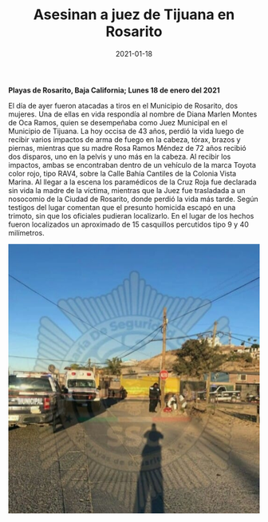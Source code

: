 ﻿---
layout: blog
title: "Asesinan a juez de Tijuana en Rosarito"
date: 2021-01-18
categories: rosarito
permalink: /:categories/:title:output_ext
image: /img/cnr/2021-01-18-asesinan-a-juez-de-tijuana-en-rosarito.jpeg
alt: "Asesinan a juez de Tijuana en Rosarito"
autor:
---


**Playas de Rosarito, Baja California; Lunes 18 de enero del 2021** 


El día de ayer fueron atacadas a tiros en el Municipio de Rosarito, dos mujeres. Una de ellas en vida respondía al nombre de Diana Marlen Montes de Oca Ramos, quien se desempeñaba como Juez Municipal en el Municipio de Tijuana.
La hoy occisa de 43 años, perdió la vida luego de recibir varios impactos de arma de fuego en la cabeza, tórax, brazos y piernas, mientras que su madre Rosa Ramos Méndez de 72 años recibió dos disparos, uno en la pelvis y uno más en la cabeza. Al recibir los impactos, ambas se encontraban dentro de un vehículo de la marca Toyota color rojo, tipo RAV4, sobre la Calle Bahía Cantiles de la Colonia Vista Marina.
Al llegar a la escena los paramédicos de la Cruz Roja fue declarada sin vida la madre de la víctima, mientras que la Juez fue trasladada a un nosocomio de la Ciudad de Rosarito, donde perdió la vida más tarde. 
Según testigos del lugar comentan que el presunto homicida escapó en una trimoto, sin que los oficiales pudieran localizarlo.
En el lugar de los hechos fueron localizados un aproximado de 15 casquillos percutidos tipo 9 y 40 milímetros.








<div id="carouselExampleSlidesOnly" class="carousel slide" data-ride="carousel">
  <div class="carousel-inner">
    <div class="carousel-item active">
       <img class="d-block w-100" src="/img/cnr/2021-01-18-asesinan-a-juez-de-tijuana-en-rosarito.jpeg" loading="lazy"  alt="Titulo">
    </div>
  </div>
</div>